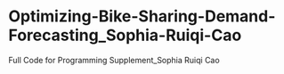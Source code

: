 # Optimizing-Bike-Sharing-Demand-Forecasting_Sophia-Ruiqi-Cao
Full Code for Programming Supplement_Sophia Ruiqi Cao
